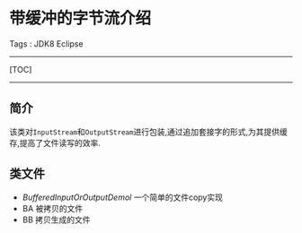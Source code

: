 # 带缓冲的字节流介绍

Tags : JDK8 Eclipse

---

[TOC]

---

## 简介

该类对`InputStream`和`OutputStream`进行包装,通过追加套接字的形式,为其提供缓存,提高了文件读写的效率.


## 类文件

* *BufferedInputOrOutputDemol*                   一个简单的文件copy实现
* BA                                                                被拷贝的文件
* BB                                                                拷贝生成的文件


